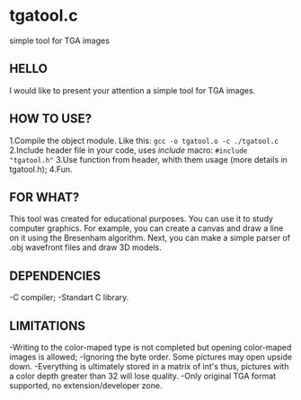 # tgatool.c
simple tool for TGA images
## HELLO
   I would like to present your attention a simple tool for TGA images.
   
## HOW TO USE?
   1.Compile the object module. Like this:
   `gcc -o tgatool.o -c ./tgatool.c`
   2.Include header file in your code, uses *include* macro:
   `#include "tgatool.h"`
   3.Use function from header, whith them usage (more details in tgatool.h);
   4.Fun.

## FOR WHAT?
   This tool was created for educational purposes. You can use it to study 
   computer graphics. For example, you can create a canvas and draw a line 
   on it using the Bresenham algorithm. Next, you can make a simple parser 
   of .obj wavefront files and draw 3D models.
   
## DEPENDENCIES
   -C compiler;
   -Standart C library.
   
## LIMITATIONS
   -Writing to the color-maped type is not completed but
    opening color-maped images is allowed;
   -Ignoring the byte order. Some pictures may open upside down.
   -Everything is ultimately stored in a matrix of int's
    thus, pictures with a color depth greater than 32 will lose quality.
   -Only original TGA format supported, no extension/developer zone.
   
